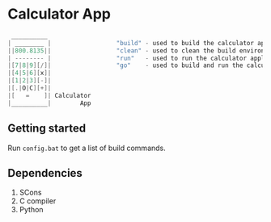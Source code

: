 # Calculator App


```c
 __________
| ________ |                  "build" - used to build the calculator application.
||800.8135||                  "clean" - used to clean the build environment.
| -------- |                  "run"   - used to run the calculator application.
|[7|8|9][/]|                  "go"    - used to build and run the calculator application.
|[4|5|6][x]|
|[1|2|3][-]|
|[.|O|C][+]|
|[   =    ]| Calculator
|__________|        App                                                                      by C0wR@
```

## Getting started

Run `config.bat` to get a list of build commands.

## Dependencies
1. SCons
2. C compiler
3. Python
